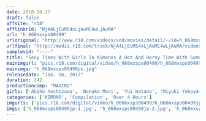 ```yaml
---
date: 2018-10-27
draft: false
affsite: "r18"
afflinkr18: "NjA4LjEuMS4xLjAuMC4wLjAuMA"
url: "h_068mxsps00499"
urloriginal: "http://www.r18.com/videos/vod/movies/detail/-/id=h_068mxsps00499"
urlfinal: "http://media.r18.com/track/NjA4LjEuMS4xLjAuMC4wLjAuMA/videos/vod/movies/detail/-/id=h_068mxsps00499"
samplevid: "----"
title: "Sexy Times With Girls In Kimonos A Hot And Horny Time With Some Bewitching Japanese Beauties 4 Hours"
mainimgurl: "pics.r18.com/digital/video/h_068mxsps00499/h_068mxsps00499ps.jpg"
mainimgs: "h_068mxsps00499ps.jpg"
releasedate: "Jan. 16, 2017"
duration: 242
productioncomp: "MAXING"
girls: ['Akiho Yoshizawa', 'Nanako Mori', 'Yui Hatano', 'Miyuki Yokoyama', 'Arisu Ozawa', 'Kana Yume', 'Mei Matsumoto', 'Nozomi Aso', 'Rio Ogawa', 'Ayu Sakurai']
categories: ['KIMONO', 'Compilation', 'Over 4 Hours']
imgurls: ['pics.r18.com/digital/video/h_068mxsps00499/h_068mxsps00499jp-1.jpg', 'pics.r18.com/digital/video/h_068mxsps00499/h_068mxsps00499jp-2.jpg', 'pics.r18.com/digital/video/h_068mxsps00499/h_068mxsps00499jp-3.jpg', 'pics.r18.com/digital/video/h_068mxsps00499/h_068mxsps00499jp-4.jpg', 'pics.r18.com/digital/video/h_068mxsps00499/h_068mxsps00499jp-5.jpg', 'pics.r18.com/digital/video/h_068mxsps00499/h_068mxsps00499jp-6.jpg', 'pics.r18.com/digital/video/h_068mxsps00499/h_068mxsps00499jp-7.jpg', 'pics.r18.com/digital/video/h_068mxsps00499/h_068mxsps00499jp-8.jpg', 'pics.r18.com/digital/video/h_068mxsps00499/h_068mxsps00499jp-9.jpg', 'pics.r18.com/digital/video/h_068mxsps00499/h_068mxsps00499jp-10.jpg', 'pics.r18.com/digital/video/h_068mxsps00499/h_068mxsps00499jp-11.jpg', 'pics.r18.com/digital/video/h_068mxsps00499/h_068mxsps00499jp-12.jpg', 'pics.r18.com/digital/video/h_068mxsps00499/h_068mxsps00499jp-13.jpg', 'pics.r18.com/digital/video/h_068mxsps00499/h_068mxsps00499jp-14.jpg', 'pics.r18.com/digital/video/h_068mxsps00499/h_068mxsps00499jp-15.jpg', 'pics.r18.com/digital/video/h_068mxsps00499/h_068mxsps00499jp-16.jpg', 'pics.r18.com/digital/video/h_068mxsps00499/h_068mxsps00499jp-17.jpg', 'pics.r18.com/digital/video/h_068mxsps00499/h_068mxsps00499jp-18.jpg', 'pics.r18.com/digital/video/h_068mxsps00499/h_068mxsps00499jp-19.jpg', 'pics.r18.com/digital/video/h_068mxsps00499/h_068mxsps00499jp-20.jpg']
imgs: ['h_068mxsps00499jp-1.jpg', 'h_068mxsps00499jp-2.jpg', 'h_068mxsps00499jp-3.jpg', 'h_068mxsps00499jp-4.jpg', 'h_068mxsps00499jp-5.jpg', 'h_068mxsps00499jp-6.jpg', 'h_068mxsps00499jp-7.jpg', 'h_068mxsps00499jp-8.jpg', 'h_068mxsps00499jp-9.jpg', 'h_068mxsps00499jp-10.jpg', 'h_068mxsps00499jp-11.jpg', 'h_068mxsps00499jp-12.jpg', 'h_068mxsps00499jp-13.jpg', 'h_068mxsps00499jp-14.jpg', 'h_068mxsps00499jp-15.jpg', 'h_068mxsps00499jp-16.jpg', 'h_068mxsps00499jp-17.jpg', 'h_068mxsps00499jp-18.jpg', 'h_068mxsps00499jp-19.jpg', 'h_068mxsps00499jp-20.jpg']
---
```


